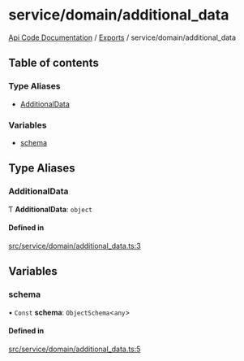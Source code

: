 # service/domain/additional\_data
 
[Api Code Documentation](../README.md) / [Exports](../modules.md) / service/domain/additional\_data

## Table of contents

### Type Aliases

- [AdditionalData](service_domain_additional_data.md#additionaldata)

### Variables

- [schema](service_domain_additional_data.md#schema)

## Type Aliases

### AdditionalData

Ƭ **AdditionalData**: `object`

#### Defined in

[src/service/domain/additional_data.ts:3](https://github.com/openkfw/TruBudget/blob/e3c318d/api/src/service/domain/additional_data.ts#L3)

## Variables

### schema

• `Const` **schema**: `ObjectSchema`\<`any`\>

#### Defined in

[src/service/domain/additional_data.ts:5](https://github.com/openkfw/TruBudget/blob/e3c318d/api/src/service/domain/additional_data.ts#L5)
